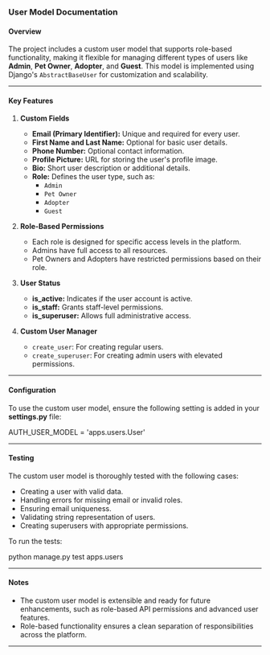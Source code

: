 ### User Model Documentation

#### Overview
The project includes a custom user model that supports role-based functionality, making it flexible for managing different types of users like **Admin**, **Pet Owner**, **Adopter**, and **Guest**. This model is implemented using Django's `AbstractBaseUser` for customization and scalability.

---

#### Key Features
1. **Custom Fields**
   - **Email (Primary Identifier):** Unique and required for every user.
   - **First Name and Last Name:** Optional for basic user details.
   - **Phone Number:** Optional contact information.
   - **Profile Picture:** URL for storing the user's profile image.
   - **Bio:** Short user description or additional details.
   - **Role:** Defines the user type, such as:
     - `Admin`
     - `Pet Owner`
     - `Adopter`
     - `Guest`

2. **Role-Based Permissions**
   - Each role is designed for specific access levels in the platform.
   - Admins have full access to all resources.
   - Pet Owners and Adopters have restricted permissions based on their role.

3. **User Status**
   - **is_active:** Indicates if the user account is active.
   - **is_staff:** Grants staff-level permissions.
   - **is_superuser:** Allows full administrative access.

4. **Custom User Manager**
   - `create_user`: For creating regular users.
   - `create_superuser`: For creating admin users with elevated permissions.

---

#### Configuration
To use the custom user model, ensure the following setting is added in your **settings.py** file:

AUTH_USER_MODEL = 'apps.users.User'


---

#### Testing
The custom user model is thoroughly tested with the following cases:
- Creating a user with valid data.
- Handling errors for missing email or invalid roles.
- Ensuring email uniqueness.
- Validating string representation of users.
- Creating superusers with appropriate permissions.

To run the tests:

python manage.py test apps.users

---

#### Notes
- The custom user model is extensible and ready for future enhancements, such as role-based API permissions and advanced user features.
- Role-based functionality ensures a clean separation of responsibilities across the platform.

---
